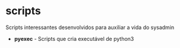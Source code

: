 # scripts
Scripts interessantes desenvolvidos para auxiliar a vida do sysadmin

- **pyexec** - Scripts que cria executável de python3
